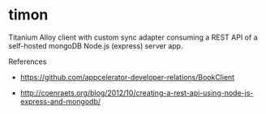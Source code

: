 timon
===

Titanium Alloy client with custom sync adapter consuming a REST API of a self-hosted mongoDB Node.js (express) server app.


References

- https://github.com/appcelerator-developer-relations/BookClient

- http://coenraets.org/blog/2012/10/creating-a-rest-api-using-node-js-express-and-mongodb/
